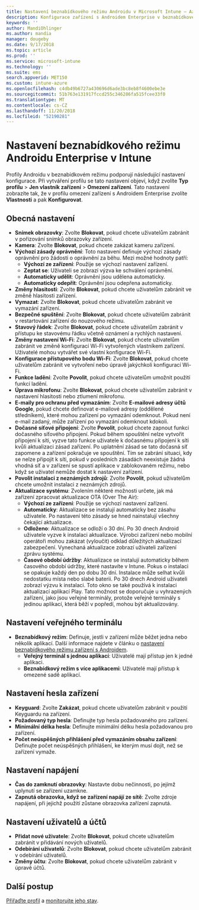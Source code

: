 ```yaml
---
title: Nastavení beznabídkového režimu Androidu v Microsoft Intune – Azure | Microsoft Docs
description: Konfigurace zařízení s Androidem Enterprise v beznabídkovém režimu
keywords: ''
author: MandiOhlinger
ms.author: mandia
manager: dougeby
ms.date: 9/17/2018
ms.topic: article
ms.prod: ''
ms.service: microsoft-intune
ms.technology: ''
ms.suite: ems
search.appverid: MET150
ms.custom: intune-azure
ms.openlocfilehash: c4db49b6727a430696d6ade3bc8eb8f4600ebe3e
ms.sourcegitcommit: 51b763e131917fccd255c346286fa515fcee33f0
ms.translationtype: MT
ms.contentlocale: cs-CZ
ms.lasthandoff: 11/20/2018
ms.locfileid: "52190281"
---
```

# <a name="android-enterprise-kiosk-settings-in-intune"></a>Nastavení beznabídkového režimu Androidu Enterprise v Intune

Profily Androidu v beznabídkovém režimu podporují následující nastavení konfigurace. Při vytváření profilu se tato nastavení objeví, když zvolíte **Typ profilu** > **Jen vlastník zařízení** > **Omezení zařízení**. Tato nastavení zobrazíte tak, že v profilu omezení zařízení s Androidem Enterprise zvolíte **Vlastnosti** a pak **Konfigurovat**.

## <a name="general-settings"></a>Obecná nastavení

- **Snímek obrazovky**: Zvolte **Blokovat**, pokud chcete uživatelům zabránit v pořizování snímků obrazovky zařízení.
- **Kamera**: Zvolte **Blokovat**, pokud chcete zakázat kameru zařízení.
- **Výchozí zásady oprávnění**: Toto nastavení definuje výchozí zásady oprávnění pro žádosti o oprávnění za běhu. Mezi možné hodnoty patří:
    - **Výchozí ze zařízení**: Použije se výchozí nastavení zařízení.
    - **Zeptat se**: Uživateli se zobrazí výzva ke schválení oprávnění.
    - **Automaticky udělit**: Oprávnění jsou udělena automaticky.
    - **Automaticky odepřít**: Oprávnění jsou odepřena automaticky.
- **Změny hlasitosti**: Zvolte **Blokovat**, pokud chcete uživatelům zabránit ve změně hlasitosti zařízení.
- **Vymazat**: Zvolte **Blokovat**, pokud chcete uživatelům zabránit ve vymazání zařízení.
- **Bezpečné spuštění**: Zvolte **Blokovat**, pokud chcete uživatelům zabránit v restartování zařízení do nouzového režimu.
- **Stavový řádek**: Zvolte **Blokovat**, pokud chcete uživatelům zabránit v přístupu ke stavovému řádku včetně oznámení a rychlých nastavení.
- **Změny nastavení Wi-Fi**: Zvolte **Blokovat**, pokud chcete uživatelům zabránit ve změně konfigurací Wi-Fi vytvořených vlastníkem zařízení. Uživatelé mohou vytvářet své vlastní konfigurace Wi-Fi.
- **Konfigurace přístupového bodu Wi-Fi**: Zvolte **Blokovat**, pokud chcete uživatelům zabránit ve vytvoření nebo úpravě jakýchkoli konfigurací Wi-Fi.
- **Funkce ladění**: Zvolte **Povolit**, pokud chcete uživatelům umožnit použití funkcí ladění.
- **Úprava mikrofonu**: Zvolte **Blokovat**, pokud chcete uživatelům zabránit v nastavení hlasitosti nebo ztlumení mikrofonu.
- **E-maily pro ochranu před vymazáním**: Zvolte **E-mailové adresy účtů Google**, pokud chcete definovat e-mailové adresy (oddělené středníkem), které mohou zařízení po vymazání odemknout. Pokud není e-mail zadaný, může zařízení po vymazání odemknout kdokoli.
- **Dočasné síťové připojení**: Zvolte **Povolit**, pokud chcete zapnout funkci dočasného síťového připojení. Pokud během spouštění nelze vytvořit připojení k síti, vyzve tato funkce uživatele k dočasnému připojení k síti kvůli aktualizaci zásad zařízení. Po uplatnění zásad se tato dočasná síť zapomene a zařízení pokračuje ve spouštění. Tím se zabrání situaci, kdy se nelze připojit k síti, pokud v posledních zásadách neexistuje žádná vhodná síť a v zařízení se spustí aplikace v zablokovaném režimu, nebo když se uživatel nemůže dostat k nastavení zařízení.
- **Povolit instalaci z neznámých zdrojů**: Zvolte **Povolit**, pokud uživatelům chcete umožnit instalaci z neznámých zdrojů.
- **Aktualizace systému**: Zvolením některé možnosti určete, jak má zařízení zpracovat aktualizace OTA (Over The Air):
    - **Výchozí ze zařízení**: Použije se výchozí nastavení zařízení.
    - **Automaticky**: Aktualizace se instalují automaticky bez zásahu uživatele. Po nastavení této zásady se hned nainstalují všechny čekající aktualizace.
    - **Odloženo**: Aktualizace se odloží o 30 dní. Po 30 dnech Android uživatele vyzve k instalaci aktualizace. Výrobci zařízení nebo mobilní operátoři mohou zakázat (vyloučit) odklad důležitých aktualizací zabezpečení. Vynechaná aktualizace zobrazí uživateli zařízení zprávu systému. 
    - **Časové období údržby**: Aktualizace se instalují automaticky během časového období údržby, které nastavíte v Intune. Pokus o instalaci se opakuje každý den po dobu 30 dní. Instalace může selhat kvůli nedostatku místa nebo slabé baterii. Po 30 dnech Android uživateli zobrazí výzvu k instalaci. Toto okno se také používá k instalaci aktualizací aplikací Play. Tato možnost se doporučuje u vyhrazených zařízení, jako jsou veřejné terminály, protože veřejné terminály s jedinou aplikací, která běží v popředí, mohou být aktualizovány. 

## <a name="kiosk-settings"></a>Nastavení veřejného terminálu

- **Beznabídkový režim**: Definuje, jestli v zařízení může běžet jedna nebo několik aplikací. Další informace najdete v článku o [nastavení beznabídkového režimu zařízení s Androidem](android-kiosk-settings.md).
    - **Veřejný terminál s jednou aplikací**: Uživatelé mají přístup jen k jedné aplikaci.
    - **Beznabídkový režim s více aplikacemi**: Uživatelé mají přístup k omezené sadě aplikací.

## <a name="device-password-settings"></a>Nastavení hesla zařízení

- **Keyguard**: Zvolte **Zakázat**, pokud chcete uživatelům zabránit v použití Keyguardu na zařízení.
- **Požadovaný typ hesla**: Definujte typ hesla požadovaného pro zařízení.
- **Minimální délka hesla**: Definujte minimální délku hesla požadovanou pro zařízení.
- **Počet neúspěšných přihlášení před vymazáním obsahu zařízení**: Definujte počet neúspěšných přihlášení, ke kterým musí dojít, než se zařízení vymaže.

## <a name="power-settings"></a>Nastavení napájení

- **Čas do zamknutí obrazovky**: Nastavte dobu nečinnosti, po jejímž uplynutí se zařízení uzamkne.
- **Zapnutá obrazovka, když se zařízení napájí ze sítě**: Zvolte zdroje napájení, při jejichž použití zůstane obrazovka zařízení zapnutá.

## <a name="users-and-accounts-settings"></a>Nastavení uživatelů a účtů

- **Přidat nové uživatele**: Zvolte **Blokovat**, pokud chcete uživatelům zabránit v přidávání nových uživatelů.
- **Odebírání uživatelů**: Zvolte **Blokovat**, pokud chcete uživatelům zabránit v odebírání uživatelů.
- **Změny účtu**: Zvolte **Blokovat**, pokud chcete uživatelům zabránit v úpravě účtů.

## <a name="next-steps"></a>Další postup
[Přiřaďte profil](device-profile-assign.md) a [monitorujte jeho stav](device-profile-monitor.md).



